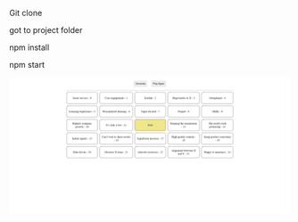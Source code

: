Git clone 

got to project folder

npm install

npm start

![Alt text](https://github.com/vishnusinghchauhan/BingoGame/blob/master/bingo.png)
